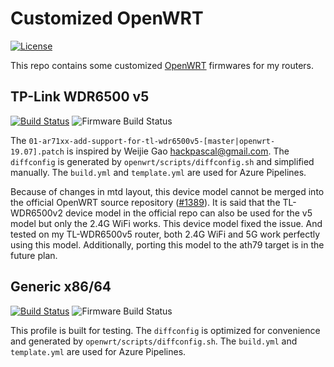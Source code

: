 # Customized OpenWRT
[![License](https://img.shields.io/badge/License-GPL--3.0-brightgreen.svg?style=flat-square)](https://opensource.org/licenses/GPL-3.0)

This repo contains some customized [OpenWRT](https://openwrt.org/) firmwares for my routers.

## TP-Link WDR6500 v5
[![Build Status](https://img.shields.io/azure-devops/build/expiron/cb7b43c0-ad6b-40f8-9c62-3bd699ed3e7b/22/master?style=flat-square&label=Azure%20Pipelines&logo=azure-pipelines)](https://dev.azure.com/expiron/CustomizedOpenWRT/_build/latest?definitionId=22&branchName=master)
![Firmware Build Status](https://img.shields.io/azure-devops/build/expiron/6e0ba28b-6edf-4a7e-afa4-b7789d2d6068/34/master?style=flat-square&label=Firmware&logo=azure-pipelines)

The `01-ar71xx-add-support-for-tl-wdr6500v5-[master|openwrt-19.07].patch` is inspired by Weijie Gao <hackpascal@gmail.com>.
The `diffconfig` is generated by `openwrt/scripts/diffconfig.sh` and simplified manually.
The `build.yml` and `template.yml` are used for Azure Pipelines.

Because of changes in mtd layout, this device model cannot be merged into the official OpenWRT
source repository ([#1389](https://github.com/openwrt/openwrt/pull/1389)). It is said that the
TL-WDR6500v2 device model in the official repo can also be used for the v5 model but only the 2.4G
WiFi works. This device model fixed the issue. And tested on my TL-WDR6500v5 router, both 2.4G WiFi
and 5G work perfectly using this model.
Additionally, porting this model to the ath79 target is in the future plan.

## Generic x86/64
[![Build Status](https://img.shields.io/azure-devops/build/expiron/cb7b43c0-ad6b-40f8-9c62-3bd699ed3e7b/37/master?style=flat-square&label=Azure%20Pipelines&logo=azure-pipelines)](https://dev.azure.com/expiron/CustomizedOpenWRT/_build/latest?definitionId=37&branchName=master)
![Firmware Build Status](https://img.shields.io/azure-devops/build/expiron/6e0ba28b-6edf-4a7e-afa4-b7789d2d6068/38/master?style=flat-square&label=Firmware&logo=azure-pipelines)

This profile is built for testing.
The `diffconfig` is optimized for convenience and generated by `openwrt/scripts/diffconfig.sh`.
The `build.yml` and `template.yml` are used for Azure Pipelines.
